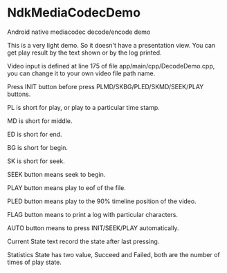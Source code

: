 # NdkMediaCodecDemo
Android native mediacodec decode/encode demo

This is a very light demo. So it doesn't have a presentation view. You can get play result by the text shown or by the log printed.

Video input is defined at line 175 of file app/main/cpp/DecodeDemo.cpp, you can change it to your own video file path name.

Press INIT button before press PLMD/SKBG/PLED/SKMD/SEEK/PLAY buttons.

PL is short for play, or play to a particular time stamp.

MD is short for middle.

ED is short for end.

BG is short for begin.

SK is short for seek.

SEEK button means seek to begin.

PLAY button means play to eof of the file.

PLED button means play to the 90% timeline position of the video.

FLAG button means to print a log with particular characters.

AUTO button means to press INIT/SEEK/PLAY automatically.

Current State text record the state after last pressing.

Statistics State has two value, Succeed and Failed, both are the number of times of play state.
